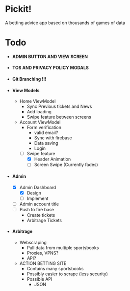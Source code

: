 # Pickit!
A betting advice app based on thousands of games of data

# Todo

- #### ADMIN BUTTON AND VIEW SCREEN
- #### TOS AND PRIVACY POLICY MODALS

- #### Git Branching !!!
- #### View Models
    - Home ViewModel
        - Sync Previous tickets and News
        - Add loading
        - Swipe feature between screens
    - Account ViewModel
        - Form verification
            - valid email?
            - Sync with firebase
            - Data saving
            - Login
        - [ ] Swipe feature
            - [x] Header Animation 
            - [ ] Screen Swipe (Currently fades)

- #### Admin
    - [x] Admin Dashboard
        - [x] Design 
        - [ ] Implement
    - [ ] Admin account title
    - [ ] Push to fire base
        - Create tickets
        - Arbitrage Tickets

- #### Arbitrage
    - Webscraping
        - Pull data from multiple sportsbooks
        - Proxies, VPNS?
        - API?
    - ACTION BETTING SITE
        - Contains many sportsbooks
        - Possibly easier to scrape (less security)
        - Possible API
            - JSON

